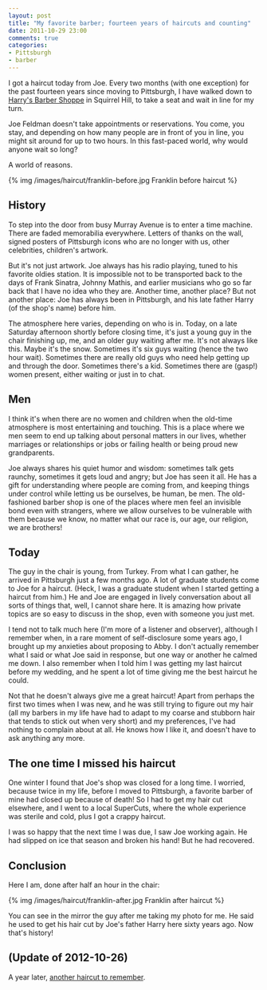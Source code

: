 ```yaml
---
layout: post
title: "My favorite barber; fourteen years of haircuts and counting"
date: 2011-10-29 23:00
comments: true
categories:
- Pittsburgh
- barber
---
```

I got a haircut today from Joe. Every two months (with one exception) for the past fourteen years since moving to Pittsburgh, I have walked down to [Harry's Barber Shoppe](http://trueslant.com/matthewnewton/2010/06/18/swan-songs-joe-feldman-and-the-legacy-of-harrys-barber-shoppe/) in Squirrel Hill, to take a seat and wait in line for my turn.

Joe Feldman doesn't take appointments or reservations. You come, you stay, and depending on how many people are in front of you in line, you might sit around for up to two hours. In this fast-paced world, why would anyone wait so long?

A world of reasons.

{% img /images/haircut/franklin-before.jpg Franklin before haircut %}

<!--more-->

## History

To step into the door from busy Murray Avenue is to enter a time machine. There are faded memorabilia everywhere.  Letters of thanks on the wall, signed posters of Pittsburgh icons who are no longer with us, other celebrities, children's artwork.

But it's not just artwork. Joe always has his radio playing, tuned to his favorite oldies station. It is impossible not to be transported back to the days of Frank Sinatra, Johnny Mathis, and earlier musicians who go so far back that I have no idea who they are. Another time, another place? But not another place: Joe has always been in Pittsburgh, and his late father Harry (of the shop's name) before him.

The atmosphere here varies, depending on who is in. Today, on a late Saturday afternoon shortly before closing time, it's just a young guy in the chair finishing up, me, and an older guy waiting after me. It's not always like this. Maybe it's the snow. Sometimes it's six guys waiting (hence the two hour wait). Sometimes there are really old guys who need help getting up and through the door. Sometimes there's a kid. Sometimes there are (gasp!) women present, either waiting or just in to chat.

## Men

I think it's when there are no women and children when the old-time atmosphere is most entertaining and touching. This is a place where we men seem to end up talking about personal matters in our lives, whether marriages or relationships or jobs or failing health or being proud new grandparents.

Joe always shares his quiet humor and wisdom: sometimes talk gets raunchy, sometimes it gets loud and angry; but Joe has seen it all. He has a gift for understanding where people are coming from, and keeping things under control while letting us be ourselves, be human, be men. The old-fashioned barber shop is one of the places where men feel an invisible bond even with strangers, where we allow ourselves to be vulnerable with them because we know, no matter what our race is, our age, our religion, we are brothers!

## Today

The guy in the chair is young, from Turkey. From what I can gather, he arrived in Pittsburgh just a few months ago. A lot of graduate students come to Joe for a haircut. (Heck, I was a graduate student when I started getting a haircut from him.)  He and Joe are engaged in lively conversation about all sorts of things that, well, I cannot share here. It is amazing how private topics are so easy to discuss in the shop, even with someone you just met.

I tend not to talk much here (I'm more of a listener and observer), although I remember when, in a rare moment of self-disclosure some years ago, I brought up my anxieties about proposing to Abby.  I don't actually remember what I said or what Joe said in response, but one way or another he calmed me down.  I also remember when I told him I was getting my last haircut before my wedding, and he spent a lot of time giving me the best haircut he could.

Not that he doesn't always give me a great haircut!  Apart from perhaps the first two times when I was new, and he was still trying to figure out my hair (all my barbers in my life have had to adapt to my coarse and stubborn hair that tends to stick out when very short) and my preferences, I've had nothing to complain about at all. He knows how I like it, and doesn't have to ask anything any more.

## The one time I missed his haircut

One winter I found that Joe's shop was closed for a long time. I worried, because twice in my life, before I moved to Pittsburgh, a favorite barber of mine had closed up because of death! So I had to get my hair cut elsewhere, and I went to a local SuperCuts, where the whole experience was sterile and cold, plus I got a crappy haircut.

I was so happy that the next time I was due, I saw Joe working again. He had slipped on ice that season and broken his hand!  But he had recovered.

## Conclusion

Here I am, done after half an hour in the chair:

{% img /images/haircut/franklin-after.jpg Franklin after haircut %}

You can see in the mirror the guy after me taking my photo for me. He said he used to get his hair cut by Joe's father Harry here sixty years ago. Now that's history!

## (Update of 2012-10-26)

A year later, [another haircut to remember](/blog/2012/10/26/yet-another-haircut-from-joe-always-worth-the-wait/).